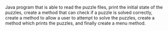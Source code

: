 Java program that is able to read the puzzle files, print the initial state of
the puzzles, create a method that can check if a puzzle is solved correctly, create a method to
allow a user to attempt to solve the puzzles, create a method which prints the puzzles, and finally
create a menu method. 
